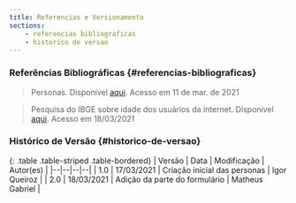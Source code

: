 ```yaml
---
title: Referencias e Versionamento
sections:
    - referencias bibliograficas
    - historico de versao
---
```


### Referências Bibliográficas {#referencias-bibliograficas}
> Personas. Disponível [aqui](https://www.usability.gov/how-to-and-tools/methods/personas.html). Acesso em 11 de mar. de 2021

> Pesquisa do IBGE sobre idade dos usuários da internet. Disponível [aqui](https://educa.ibge.gov.br/criancas/brasil/2697-ie-ibge-educa/jovens/materias-especiais/20787-uso-de-internet-televisao-e-celular-no-brasil.html). Acesso em 18/03/2021

### Histórico de Versão {#historico-de-versao}

<div class="table-responsive">

{: .table .table-striped .table-bordered}
| Versão | Data | Modificação | Autor(es) |
|--|--|--|--|
| 1.0 | 17/03/2021 | Criação inicial das personas | Igor Queiroz |
| 2.0 | 18/03/2021 | Adição da parte do formulário | Matheus Gabriel |

</div>

